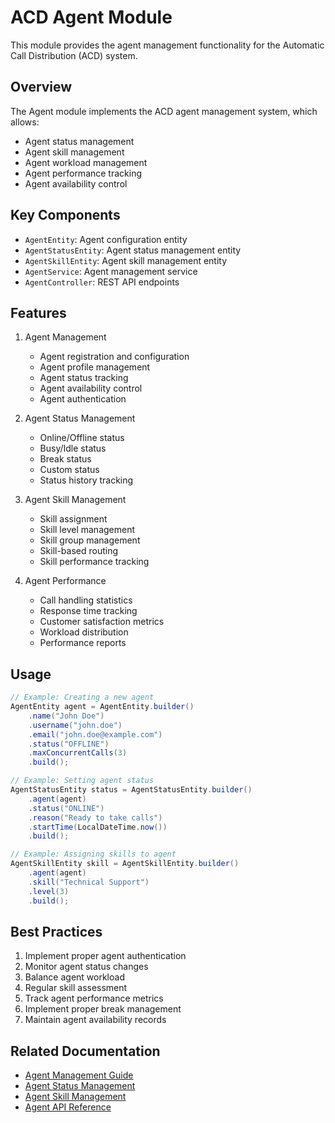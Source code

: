 # ACD Agent Module

This module provides the agent management functionality for the Automatic Call Distribution (ACD) system.

## Overview

The Agent module implements the ACD agent management system, which allows:

- Agent status management
- Agent skill management
- Agent workload management
- Agent performance tracking
- Agent availability control

## Key Components

- `AgentEntity`: Agent configuration entity
- `AgentStatusEntity`: Agent status management entity
- `AgentSkillEntity`: Agent skill management entity
- `AgentService`: Agent management service
- `AgentController`: REST API endpoints

## Features

1. Agent Management
   - Agent registration and configuration
   - Agent profile management
   - Agent status tracking
   - Agent availability control
   - Agent authentication

2. Agent Status Management
   - Online/Offline status
   - Busy/Idle status
   - Break status
   - Custom status
   - Status history tracking

3. Agent Skill Management
   - Skill assignment
   - Skill level management
   - Skill group management
   - Skill-based routing
   - Skill performance tracking

4. Agent Performance
   - Call handling statistics
   - Response time tracking
   - Customer satisfaction metrics
   - Workload distribution
   - Performance reports

## Usage

```java
// Example: Creating a new agent
AgentEntity agent = AgentEntity.builder()
    .name("John Doe")
    .username("john.doe")
    .email("john.doe@example.com")
    .status("OFFLINE")
    .maxConcurrentCalls(3)
    .build();

// Example: Setting agent status
AgentStatusEntity status = AgentStatusEntity.builder()
    .agent(agent)
    .status("ONLINE")
    .reason("Ready to take calls")
    .startTime(LocalDateTime.now())
    .build();

// Example: Assigning skills to agent
AgentSkillEntity skill = AgentSkillEntity.builder()
    .agent(agent)
    .skill("Technical Support")
    .level(3)
    .build();
```

## Best Practices

1. Implement proper agent authentication
2. Monitor agent status changes
3. Balance agent workload
4. Regular skill assessment
5. Track agent performance metrics
6. Implement proper break management
7. Maintain agent availability records

## Related Documentation

- [Agent Management Guide](../agent-management.md)
- [Agent Status Management](../agent-status.md)
- [Agent Skill Management](../agent-skill.md)
- [Agent API Reference](../api/agent-api.md) 